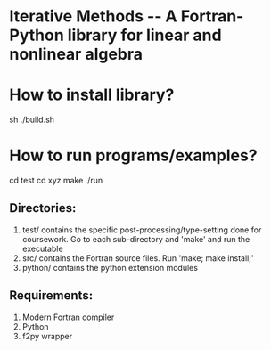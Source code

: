 # Iterative Methods -- A Fortran-Python library for linear and nonlinear algebra

# How to install library?
sh ./build.sh

# How to run programs/examples?
cd test
cd xyz
make
./run

Directories:
------------
1. test/ contains the specific post-processing/type-setting done for coursework. Go to each sub-directory and 'make' and run the executable
2. src/ contains the Fortran source files. Run 'make; make install;'
3. python/ contains the python extension modules

Requirements:
------------
1. Modern Fortran compiler
2. Python 
3. f2py wrapper
